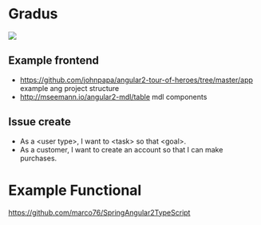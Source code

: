 # Gradus
<a href="https://zenhub.com"><img src="https://raw.githubusercontent.com/ZenHubIO/support/master/zenhub-badge.png"></a>

## Example frontend
- https://github.com/johnpapa/angular2-tour-of-heroes/tree/master/app example ang project structure
- http://mseemann.io/angular2-mdl/table mdl components

## Issue create
- As a \<user type\>, I want to \<task\> so that \<goal\>.
- As a customer, I want to create an account so that I can make purchases.


# Example Functional
https://github.com/marco76/SpringAngular2TypeScript

